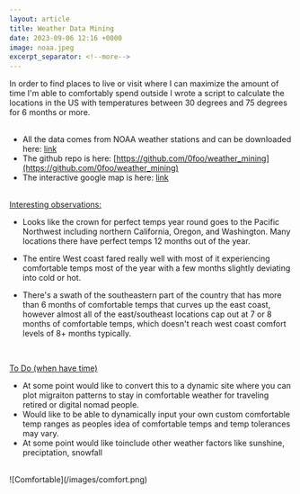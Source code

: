 ```yaml
---
layout: article
title: Weather Data Mining
date: 2023-09-06 12:16 +0000
image: noaa.jpeg
excerpt_separator: <!--more-->
---
```



In order to find places to live or visit where I can maximize the amount of time I'm able to comfortably spend outside I wrote a script to calculate the locations in the US with temperatures between 30 degrees and 75 degrees for 6 months or more.
<br/><br/>

* All the data comes from NOAA weather stations and can be downloaded here: [link](https://www.ncei.noaa.gov/pub/data/ghcn/daily/)
* The github repo is here: [https://github.com/0foo/weather_mining](https://github.com/0foo/weather_mining)
* The interactive google map is here: [link](https://www.google.com/maps/d/edit?mid=11qYJOQ2cX9j3T-x5UO5ykXmjUToSdEs&ll=42.70028862623725%2C-119.24163318010127&z=7)
<br/><br/>


 <!--more-->


<u>Interesting observations:</u>

* Looks like the crown for perfect temps year round goes to the Pacific Northwest including northern California, Oregon, and Washington.  Many locations there have perfect temps 12 months out of the year.

* The entire West coast fared really well with most of it experiencing comfortable temps most of the year with a few months slightly deviating into cold or hot.

* There's a swath of the southeastern part of the country that has more than 6 months of comfortable temps that curves up the east coast, however almost all of the east/southeast locations cap out at 7 or 8 months of comfortable temps, which doesn't reach west coast comfort levels of 8+ months typically. 

<br/>

<u>To Do (when have time) </u>
* At some point would like to convert this to a dynamic site where you can plot migraiton patterns to stay in comfortable weather for traveling retired or digital nomad people. 
* Would like to be able to dynamically input your own custom comfortable temp ranges as peoples idea of comfortable temps and temp tolerances may vary.
* At some point would like toinclude other weather factors like sunshine, preciptation, snowfall

<br/>
![Comfortable](/images/comfort.png)
